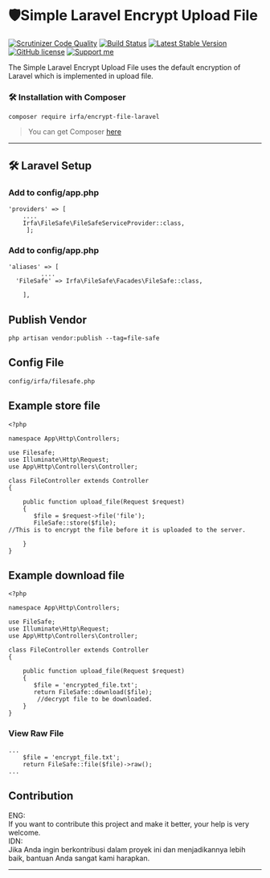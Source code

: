 

# 🛡️Simple Laravel Encrypt Upload File
[![Scrutinizer Code Quality](https://scrutinizer-ci.com/g/irfaardy/encrypt-file-laravel/badges/quality-score.png?b=master)](https://scrutinizer-ci.com/g/irfaardy/encrypt-file-laravel/?branch=master) [![Build Status](https://scrutinizer-ci.com/g/irfaardy/encrypt-file-laravel/badges/build.png?b=master)](https://scrutinizer-ci.com/g/irfaardy/encrypt-file-laravel/build-status/master) [![Latest Stable Version](https://poser.pugx.org/irfa/encrypt-file-laravel/v/stable)](https://packagist.org/packages/irfa/encrypt-file-laravel)  [![GitHub license](https://img.shields.io/github/license/irfaardy/encrypt-file-laravel?style=flat-square)](https://github.com/irfaardy/encrypt-file-laravel/blob/master/LICENSE) [![Support me](https://img.shields.io/badge/Support-Buy%20me%20a%20coffee-yellow.svg?style=flat-square)](https://www.buymeacoffee.com/OBaAofN)

<p>The Simple Laravel Encrypt Upload File uses the default encryption of Laravel which is implemented in upload file.<p>
<h3>🛠️ Installation with Composer </h3>

    composer require irfa/encrypt-file-laravel

>You can get Composer [ here]( https://getcomposer.org/download/)

***


<h2>🛠️ Laravel Setup </h2>

<h3>Add to config/app.php</h3>

    'providers' => [
        ....
        Irfa\FileSafe\FileSafeServiceProvider::class,
         ];



<h3>Add to config/app.php</h3>

    'aliases' => [
             ....
      'FileSafe' => Irfa\FileSafe\Facades\FileSafe::class,
    
        ],

  <h2>Publish Vendor</h2>


    php artisan vendor:publish --tag=file-safe

<h2>Config File</h2>

    config/irfa/filesafe.php

<h2>Example store file</h2>


    <?php
    
    namespace App\Http\Controllers;
    
    use Filesafe;
    use Illuminate\Http\Request;
    use App\Http\Controllers\Controller;
    
    class FileController extends Controller
    {
       
        public function upload_file(Request $request)
        {
           $file = $request->file('file');
           FileSafe::store($file);
    //This is to encrypt the file before it is uploaded to the server.

        }
    }

<h2>Example download file</h2>


    <?php
    
    namespace App\Http\Controllers;
    
    use FileSafe;
    use Illuminate\Http\Request;
    use App\Http\Controllers\Controller;
    
    class FileController extends Controller
    {
       
        public function upload_file(Request $request)
        {
           $file = 'encrypted_file.txt';
           return FileSafe::download($file);
		    //decrypt file to be downloaded.
        }
    }

<h3>View Raw File</h3>

    ...
	    $file = 'encrypt_file.txt';
	    return FileSafe::file($file)->raw();
	...

<h2>Contribution</h2>
ENG:<br>
If you want to contribute this project and make it better, your help is very welcome.<br>
IDN:<br>
Jika Anda ingin berkontribusi dalam proyek ini dan menjadikannya lebih baik, bantuan Anda sangat kami harapkan.

***
